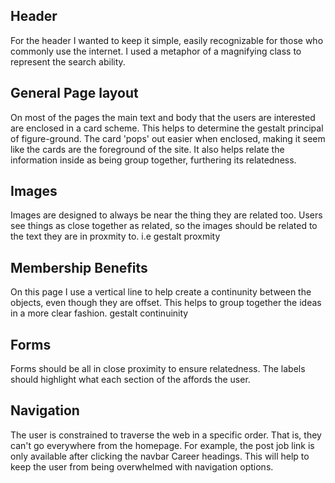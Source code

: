 ## Header

For the header I wanted to keep it simple, easily recognizable for those who commonly use the internet. 
I used a metaphor of a magnifying class to represent the search ability.

## General Page layout
On most of the pages the main text and body that the users are interested are enclosed in a card scheme. This helps to determine the gestalt principal of figure-ground.
The card 'pops' out easier when enclosed, making it seem like the cards are the foreground of the site. It also helps relate the information inside as being group together, furthering 
its relatedness.

## Images
Images are designed to always be near the thing they are related too. Users see things as close together as related, so the images should be related to the 
text they are in proxmity to. i.e gestalt proxmity

## Membership Benefits
On this page I use a vertical line to help create a continunity between the objects, even though they are offset. This helps to group together the ideas in a 
more clear fashion. gestalt continuinity

## Forms
Forms should be all in close proximity to ensure relatedness. The labels should highlight what each section of the affords the user.

## Navigation
The user is constrained to traverse the web in a specific order. That is, they can't go everywhere from the homepage. For example, the post job link is only
available after clicking the navbar Career headings. This will help to keep the user from being overwhelmed with navigation options.
